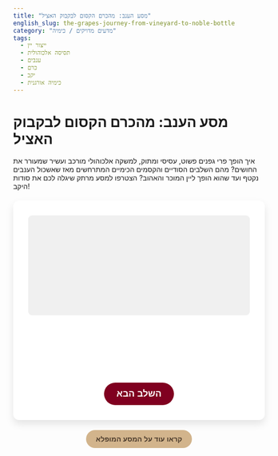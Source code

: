 ```yaml
---
title: "מסע הענב: מהכרם הקסום לבקבוק האציל"
english_slug: the-grapes-journey-from-vineyard-to-noble-bottle
category: "מדעים מדויקים / כימיה"
tags:
  - ייצור יין
  - תסיסה אלכוהולית
  - ענבים
  - כרם
  - יקב
  - כימיה אורגנית
---
```

# מסע הענב: מהכרם הקסום לבקבוק האציל

איך הופך פרי גפנים פשוט, עסיסי ומתוק, למשקה אלכוהולי מורכב ועשיר שמעורר את החושים? מהם השלבים הסודיים והקסמים הכימיים המתרחשים מאז שאשכול הענבים נקטף ועד שהוא הופך ליין המוכר והאהוב? הצטרפו למסע מרתק שיגלה לכם את סודות היקב!

<div id="wine-journey-app" class="app-container">
  <div id="stage-visuals" class="visuals-area">
    <!-- Dynamic visual representation will appear here -->
    <div id="visual-placeholder" class="visual-element"></div>
  </div>
  <div id="stage-text" class="text-area">
    <p id="current-stage-description" class="stage-description"></p>
  </div>
  <button id="next-stage-button" class="app-button">השלב הבא</button>
</div>

<style>
  /* Global App Styling */
  .app-container {
    direction: rtl;
    text-align: center;
    font-family: 'Arial', sans-serif; /* Consider a more elegant font if available */
    margin: 20px auto;
    padding: 30px; /* Increased padding */
    border: none; /* Remove default border */
    border-radius: 12px; /* Softer corners */
    max-width: 650px; /* Slightly wider */
    background-color: #fff; /* White background */
    box-shadow: 0 8px 16px rgba(0, 0, 0, 0.1); /* Soft shadow */
    overflow: hidden; /* To contain animations */
  }

  /* Visuals Area Styling */
  .visuals-area {
    min-height: 200px; /* More space for visuals */
    display: flex;
    justify-content: center;
    align-items: center;
    margin-bottom: 25px; /* Increased margin */
    position: relative;
    background-color: #f0f0f0; /* Light grey background for visual area */
    border-radius: 8px;
    overflow: hidden;
    transition: background-color 0.5s ease; /* Transition background */
  }

  .visual-element {
      width: 100%;
      height: 200px; /* Match visuals area height */
      background-size: contain; /* Ensure image fits */
      background-repeat: no-repeat;
      background-position: center;
      /* Initial state for transitions */
      opacity: 1;
      transform: translateY(0);
      transition: opacity 0.6s ease-in-out, transform 0.6s ease-in-out;
  }

  /* Animation Classes */
  .fade-out {
      opacity: 0;
      transform: translateY(-10px); /* Slight upward slide out */
  }

  .fade-in {
      opacity: 1;
      transform: translateY(0); /* Slide in to position */
  }


  /* Text Area Styling */
  .text-area {
    min-height: 80px; /* More space for descriptions */
    margin-bottom: 30px; /* Increased margin */
    display: flex; /* Use flexbox for centering text */
    align-items: center;
    justify-content: center;
  }

  .stage-description {
    font-size: 1.2em; /* Slightly larger font */
    color: #333;
    line-height: 1.6; /* Better readability */
    font-weight: 500; /* Slightly bolder */
    /* Initial state for transitions */
    opacity: 1;
    transform: translateY(0);
    transition: opacity 0.6s ease-in-out, transform 0.6s ease-in-out;
  }


  /* Button Styling */
  .app-button {
    padding: 12px 25px; /* More padding */
    font-size: 1.3em; /* Larger font */
    cursor: pointer;
    background-color: #800020; /* Deep Wine Red */
    color: white;
    border: none;
    border-radius: 25px; /* Pill shape */
    transition: background-color 0.3s ease, transform 0.1s ease;
    font-weight: bold;
  }

  .app-button:hover {
    background-color: #5a0016; /* Darker Red on hover */
  }

  .app-button:active {
      transform: scale(0.98); /* Slight press effect */
  }


  /* Explanation Section Styling */
  #show-explanation-button {
      display: block; /* Make it a block element */
      margin: 20px auto; /* Center the button */
      padding: 10px 20px;
      font-size: 1em;
      cursor: pointer;
      background-color: #D2B48C; /* Tan/Oak color */
      color: #4A3A2B; /* Dark Brown text */
      border: none;
      border-radius: 20px;
      transition: background-color 0.3s ease;
  }

   #show-explanation-button:hover {
      background-color: #C3A17E; /* Slightly darker */
   }

  #explanation-section {
    margin-top: 30px;
    border-top: 1px solid #eee; /* Lighter border */
    padding-top: 25px;
    text-align: right; /* Align text right for RTL */
    color: #555;
    transition: opacity 0.5s ease, max-height 0.7s ease-in-out; /* Smooth transition */
    overflow: hidden; /* Hide overflow during height transition */
    max-height: 0; /* Start collapsed */
    opacity: 0; /* Start invisible */
  }

  #explanation-section.visible {
      max-height: 1000px; /* Sufficient height to show content */
      opacity: 1;
  }

  #explanation-section h2 {
    color: #800020; /* Deep Red */
    margin-top: 15px;
    margin-bottom: 15px; /* Increased margin */
    font-size: 1.5em;
    border-bottom: 2px solid #D2B48C; /* Underline with accent color */
    padding-bottom: 5px;
  }

  #explanation-section h3 {
    color: #A52A2A; /* Brownish-Red */
    margin-top: 20px;
    margin-bottom: 10px;
    font-size: 1.2em;
  }

  #explanation-section p {
    margin-bottom: 15px; /* Increased margin */
    line-height: 1.7; /* Improved line spacing */
    color: #555;
  }

    /* Placeholder Visuals (using background images) - Replace these with actual image URLs */
    /* Example URLs, should be replaced with high-quality assets */
    .visual-harvest { background-image: url('https://images.unsplash.com/photo-1549037315-d9b166f7c908?ixlib=rb-1.2.1&auto=format&fit=crop&w=600&q=80'); } /* Vineyard/Grapes */
    .visual-crushing { background-image: url('https://images.unsplash.com/photo-1533047519847-2333c472838c?ixlib=rb-1.2.1&auto=format&fit=crop&w=600&q=80'); } /* Crushed grapes/juice */
    .visual-fermentation { background-image: url('https://images.unsplash.com/photo-1584034204925-879c81f4e19a?ixlib=rb-1.2.1&auto=format&fit=crop&w=600&q=80'); } /* Bubbling liquid/Tank */
    .visual-aging { background-image: url('https://images.unsplash.com/photo-1550131613-d4a5e9d5e519?ixlib=rb-1.2.1&auto=format&fit=crop&w=600&q=80'); } /* Wine barrels */
    .visual-finished { background-image: url('https://images.unsplash.com/photo-1564112705970-86873310c126?ixlib=rb-1.2.1&auto=format&fit=crop&w=600&q=80'); } /* Wine bottle/pour */


</style>

<button id="show-explanation-button" class="app-button">קראו עוד על המסע המופלא</button>

<div id="explanation-section">
  <h2>המסע המופלא לעומק: מדריך לשלבי ייצור היין</h2>

  <h3>בציר: התחלה מתוקה בכרם</h3>
  <p>הכל מתחיל בכרם, ברגע הנכון בו הענבים הגיעו לבשלות מושלמת – האיזון האידיאלי בין מתיקות לחומציות. קטיפת הענבים, הנעשית לרוב ידנית או באמצעות מכונות מיוחדות, היא השלב הראשון והקריטי שקובע את הפוטנציאל של היין. זני ענבים שונים, אקלים וקרקע (טרור - Terroir) יעניקו לענבים וליין העתידי את אופיים הייחודי.</p>

  <h3>מעיכה וסחיטה: שחרור הלב הנוזלי</h3>
  <p>לאחר הגעתם ליקב, הענבים עוברים תהליך של הפרדת שזרות (הגבעולים) ולאחר מכן מעיכה עדינה. המעיכה שוברת את הקליפות ומשחררת את המיץ - הנקרא "תירוש". בייצור יין אדום, הקליפות, הזרעים ולעיתים גם חלק מהשזרות נשארים במגע עם התירוש כדי להקנות צבע, טאנינים ומורכבות. בייצור יין לבן, התירוש נסחט ומופרד מהקליפות כמעט מייד. יין רוזה מקבל את צבעו הוורדרד ממגע קצר בלבד של התירוש עם הקליפות האדומות.</p>

  <h3>תסיסה: ריקוד השמרים הכימי</h3>
  <p>זהו רגע הקסם המרכזי! השמרים, לרוב מסוג Saccharomyces cerevisiae (שמרים המצויים באופן טבעי על קליפות הענבים או שמתווספים על ידי היינן), מתחילים "לזלול" את הסוכרים שבתירוש. בתהליך מופלא, הם ממירים את הסוכר לאלכוהול (בעיקר אתנול) ולפחמן דו-חמצני, הנפלט בצורת בועות. הטמפרטורה בה מתבצעת התסיסה משפיעה רבות על הארומות והטעמים הסופיים של היין. תסיסה בטמפרטורה מבוקרת ומדויקת חיונית לאיכות היין.</p>

  <h3>התיישנות וגימור: פיתוח אופי ומורכבות</h3>
  <p>אחרי שהסוכר הפך לאלכוהול, היין הצעיר עדיין ממשיך להתפתח. הוא יכול להתיישן במיכלי נירוסטה (לשימור רעננות ופירותיות) או בחביות עץ אלון מסוגים שונים. חביות עץ מוסיפות ליין רבדים של טעם (וניל, קפה, תבלינים) ומשפיעות על מרקמו. לאחר ההתיישנות, היין עובר תהליכי הצללה וסינון להסרת משקעים וחלקיקים, עד שהוא צלול ויציב ומוכן לבקבוק.</p>

  <h3>הבקבוק: סוף המסע, תחילת ההנאה</h3>
  <p>השלב הסופי הוא ביקבוק היין, ולעיתים קרובות הוא ממשיך להתפתח ולהשתבח בתוך הבקבוק עם הזמן. כל בקבוק מספר את סיפורו של המסע הארוך והמרתק שעברו הענבים מהכרם, דרך היקב ותהליכי הייצור המוקפדים, עד שהפכו למשקה המהולל שאנו מכירים.</p>
</div>

<script>
  // Data structure for stages with more detail
  const stages = [
    { description: "הקסם מתחיל בכרם: קטיף הענבים הבשלים.", visualClass: "visual-harvest", bgColor: "#556B2F" }, // Dark Olive Green
    { description: "מיצוי הפלא: מעיכה עדינה לשחרור התירוש.", visualClass: "visual-crushing", bgColor: "#D2B48C" }, // Tan/Oak
    { description: "ריקוד השמרים: תסיסה הופכת סוכר לאלכוהול.", visualClass: "visual-fermentation", bgColor: "#A52A2A" }, // Brownish-Red
    { description: "שנת יין: התיישנות בחביות מפתחת אופי.", visualClass: "visual-aging", bgColor: "#4A3A2B" }, // Dark Brown
    { description: "הפינאלה: היין מוכן לבקבוק!", visualClass: "visual-finished", bgColor: "#800020" } // Deep Wine Red
  ];

  let currentStageIndex = 0;

  // Get elements
  const descriptionElement = document.getElementById('current-stage-description');
  const visualPlaceholder = document.getElementById('visual-placeholder');
  const visualsArea = document.getElementById('stage-visuals'); // Need this for background color transition
  const nextButton = document.getElementById('next-stage-button');
  const explanationSection = document.getElementById('explanation-section');
  const showExplanationButton = document.getElementById('show-explanation-button');

  // Function to update the display for the current stage with animations
  function updateStageDisplay() {
    if (currentStageIndex >= stages.length) {
        currentStageIndex = 0; // Loop back if at the end
    }

    const stage = stages[currentStageIndex];

    // Apply exit animation
    descriptionElement.classList.add('fade-out');
    visualPlaceholder.classList.add('fade-out');

    // Wait for the exit animation to complete before changing content
    // Get transition duration from CSS - assuming both elements have the same duration
    const transitionDuration = parseFloat(getComputedStyle(descriptionElement).transitionDuration) * 1000;

    setTimeout(() => {
      // Update content and visual
      descriptionElement.textContent = stage.description;
      visualPlaceholder.className = 'visual-element'; // Reset classes but keep base visual-element
      visualPlaceholder.classList.add(stage.visualClass);
      visualsArea.style.backgroundColor = stage.bgColor; // Update background color

      // Update button text
      if (currentStageIndex === stages.length - 1) {
        nextButton.textContent = 'התחל את המסע מחדש';
      } else {
        nextButton.textContent = 'המשך לשלב הבא';
      }

      // Apply enter animation
      descriptionElement.classList.remove('fade-out');
      visualPlaceholder.classList.remove('fade-out');
      descriptionElement.classList.add('fade-in');
      visualPlaceholder.classList.add('fade-in');

      // Remove enter animation class after it finishes
      setTimeout(() => {
          descriptionElement.classList.remove('fade-in');
          visualPlaceholder.classList.remove('fade-in');
      }, transitionDuration);

    }, transitionDuration); // Delay update by the transition duration
  }

  // Handle button click
  function handleNextButtonClick() {
    currentStageIndex++;
    updateStageDisplay();
  }

  // Toggle explanation section visibility
  function toggleExplanation() {
    explanationSection.classList.toggle('visible');
    if (explanationSection.classList.contains('visible')) {
        showExplanationButton.textContent = 'הסתר מדריך';
    } else {
        showExplanationButton.textContent = 'קראו עוד על המסע המופלא';
    }
  }

  // Initialize the app display
  updateStageDisplay();

  // Add event listeners
  nextButton.addEventListener('click', handleNextButtonClick);
  showExplanationButton.addEventListener('click', toggleExplanation);

</script>
```